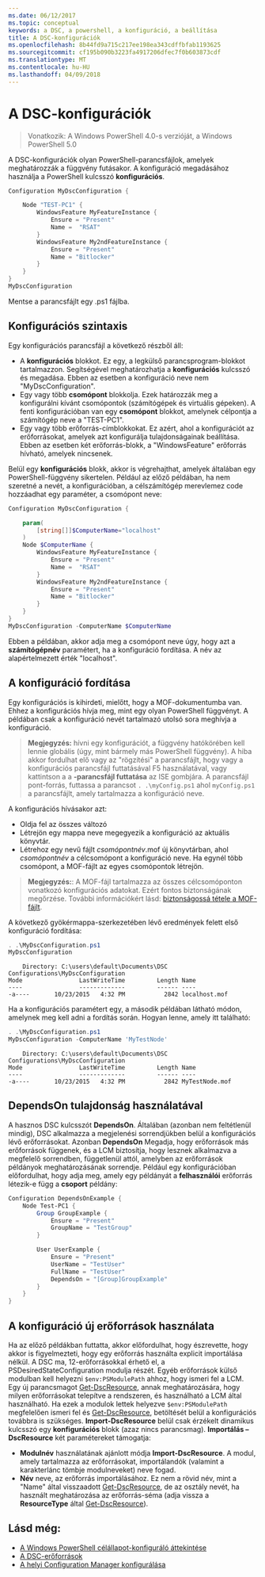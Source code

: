 ```yaml
---
ms.date: 06/12/2017
ms.topic: conceptual
keywords: a DSC, a powershell, a konfiguráció, a beállítása
title: A DSC-konfigurációk
ms.openlocfilehash: 8b44fd9a715c217ee198ea343cdffbfab1193625
ms.sourcegitcommit: cf195b090b3223fa4917206dfec7f0b603873cdf
ms.translationtype: MT
ms.contentlocale: hu-HU
ms.lasthandoff: 04/09/2018
---
```

# <a name="dsc-configurations"></a>A DSC-konfigurációk

>Vonatkozik: A Windows PowerShell 4.0-s verzióját, a Windows PowerShell 5.0

A DSC-konfigurációk olyan PowerShell-parancsfájlok, amelyek meghatározzák a függvény futásakor.
A konfiguráció megadásához használja a PowerShell kulcsszó **konfigurációs**.

```powershell
Configuration MyDscConfiguration {

    Node "TEST-PC1" {
        WindowsFeature MyFeatureInstance {
            Ensure = "Present"
            Name =  "RSAT"
        }
        WindowsFeature My2ndFeatureInstance {
            Ensure = "Present"
            Name = "Bitlocker"
        }
    }
}
MyDscConfiguration

```

Mentse a parancsfájlt egy .ps1 fájlba.

## <a name="configuration-syntax"></a>Konfigurációs szintaxis

Egy konfigurációs parancsfájl a következő részből áll:

- A **konfigurációs** blokkot. Ez egy, a legkülső parancsprogram-blokkot tartalmazzon. Segítségével meghatározhatja a **konfigurációs** kulcsszó és megadása. Ebben az esetben a konfiguráció neve nem "MyDscConfiguration".
- Egy vagy több **csomópont** blokkolja. Ezek határozzák meg a konfigurálni kívánt csomópontok (számítógépek és virtuális gépeken). A fenti konfigurációban van egy **csomópont** blokkot, amelynek célpontja a számítógép neve a "TEST-PC1".
- Egy vagy több erőforrás-címblokkokat. Ez azért, ahol a konfigurációt az erőforrásokat, amelyek azt konfigurálja tulajdonságainak beállítása. Ebben az esetben két erőforrás-blokk, a "WindowsFeature" erőforrás hívható, amelyek nincsenek.

Belül egy **konfigurációs** blokk, akkor is végrehajthat, amelyek általában egy PowerShell-függvény sikertelen. Például az előző példában, ha nem szeretné a nevét, a konfigurációban, a célszámítógép merevlemez code hozzáadhat egy paraméter, a csomópont neve:

```powershell
Configuration MyDscConfiguration {

    param(
        [string[]]$ComputerName="localhost"
    )
    Node $ComputerName {
        WindowsFeature MyFeatureInstance {
            Ensure = "Present"
            Name =  "RSAT"
        }
        WindowsFeature My2ndFeatureInstance {
            Ensure = "Present"
            Name = "Bitlocker"
        }
    }
}
MyDscConfiguration -ComputerName $ComputerName

```

Ebben a példában, akkor adja meg a csomópont neve úgy, hogy azt a **számítógépnév** paramétert, ha a konfiguráció fordítása. A név az alapértelmezett érték "localhost".

## <a name="compiling-the-configuration"></a>A konfiguráció fordítása

Egy konfigurációs is kihirdeti, mielőtt, hogy a MOF-dokumentumba van.
Ehhez a konfigurációs hívja meg, mint egy olyan PowerShell függvényt.
A példában csak a konfiguráció nevét tartalmazó utolsó sora meghívja a konfiguráció.

>**Megjegyzés:** hívni egy konfigurációt, a függvény hatókörében kell lennie globális (úgy, mint bármely más PowerShell függvény).
>A hiba akkor fordulhat elő vagy az "rögzítési" a parancsfájlt, hogy vagy a konfigurációs parancsfájl futtatásával F5 használatával, vagy kattintson a a **-parancsfájl futtatása** az ISE gombjára.
>A parancsfájl pont-forrás, futtassa a parancsot `. .\myConfig.ps1` ahol `myConfig.ps1` a parancsfájlt, amely tartalmazza a konfiguráció neve.

A konfigurációs hívásakor azt:

- Oldja fel az összes változó
- Létrejön egy mappa neve megegyezik a konfiguráció az aktuális könyvtár.
- Létrehoz egy nevű fájlt _csomópontnév_.mof új könyvtárban, ahol _csomópontnév_ a célcsomópont a konfiguráció neve.
    Ha egynél több csomópont, a MOF-fájlt az egyes csomópontok létrejön.

>**Megjegyzés:**: A MOF-fájl tartalmazza az összes célcsomóponton vonatkozó konfigurációs adatokat. Ezért fontos biztonságának megőrzése.
>További információkért lásd: [biztonságossá tétele a MOF-fájlt](secureMOF.md).

A következő gyökérmappa-szerkezetében lévő eredmények felett első konfiguráció fordítása:

```powershell
. .\MyDscConfiguration.ps1
MyDscConfiguration
```

```
    Directory: C:\users\default\Documents\DSC Configurations\MyDscConfiguration
Mode                LastWriteTime         Length Name
----                -------------         ------ ----
-a----       10/23/2015   4:32 PM           2842 localhost.mof
```

Ha a konfigurációs paramétert egy, a második példában látható módon, amelynek meg kell adni a fordítás során. Hogyan lenne, amely itt található:

```powershell
. .\MyDscConfiguration.ps1
MyDscConfiguration -ComputerName 'MyTestNode'
```

```
    Directory: C:\users\default\Documents\DSC Configurations\MyDscConfiguration
Mode                LastWriteTime         Length Name
----                -------------         ------ ----
-a----       10/23/2015   4:32 PM           2842 MyTestNode.mof
```

## <a name="using-dependson"></a>DependsOn tulajdonság használatával

A hasznos DSC kulcsszót **DependsOn**. Általában (azonban nem feltétlenül mindig), DSC alkalmazza a megjelenési sorrendjükben belül a konfigurációs lévő erőforrásokat.
Azonban **DependsOn** Megadja, hogy erőforrások más erőforrások függenek, és a LCM biztosítja, hogy lesznek alkalmazva a megfelelő sorrendben, függetlenül attól, amelyben az erőforrások példányok meghatározásának sorrendje.
Például egy konfigurációban előfordulhat, hogy adja meg, amely egy példányát a **felhasználói** erőforrás létezik-e függ a **csoport** példány:

```powershell
Configuration DependsOnExample {
    Node Test-PC1 {
        Group GroupExample {
            Ensure = "Present"
            GroupName = "TestGroup"
        }

        User UserExample {
            Ensure = "Present"
            UserName = "TestUser"
            FullName = "TestUser"
            DependsOn = "[Group]GroupExample"
        }
    }
}

```

## <a name="using-new-resources-in-your-configuration"></a>A konfiguráció új erőforrások használata

Ha az előző példákban futtatta, akkor előfordulhat, hogy észrevette, hogy akkor is figyelmezteti, hogy egy erőforrás használta explicit importálása nélkül.
A DSC ma, 12-erőforrásokkal érhető el, a PSDesiredStateConfiguration modulja részét.
Egyéb erőforrások külső modulban kell helyezni `$env:PSModulePath` ahhoz, hogy ismeri fel a LCM.
Egy új parancsmagot [Get-DscResource](https://technet.microsoft.com/library/dn521625.aspx), annak meghatározására, hogy milyen erőforrásokat telepítve a rendszeren, és használható a LCM által használható.
Ha ezek a modulok lettek helyezve `$env:PSModulePath` megfelelően ismeri fel és [Get-DscResource](https://technet.microsoft.com/library/dn521625.aspx), betöltését belül a konfigurációs továbbra is szükséges.
**Import-DscResource** belül csak érzékelt dinamikus kulcsszó egy **konfigurációs** blokk (azaz nincs parancsmag).
**Importálás – DscResource** két paramétereket támogatja:
- **Modulnév** használatának ajánlott módja **Import-DscResource**. A modul, amely tartalmazza az erőforrásokat, importálandók (valamint a karakterlánc tömbje modulneveket) neve fogad.
- **Név** neve, az erőforrás importálásához. Ez nem a rövid név, mint a "Name" által visszaadott [Get-DscResource](https://technet.microsoft.com/library/dn521625.aspx), de az osztály nevét, ha használt meghatározása az erőforrás-séma (adja vissza a **ResourceType** által [Get-DscResource](https://technet.microsoft.com/library/dn521625.aspx)).

## <a name="see-also"></a>Lásd még:
* [A Windows PowerShell célállapot-konfiguráló áttekintése](overview.md)
* [A DSC-erőforrások](resources.md)
* [A helyi Configuration Manager konfigurálása](metaConfig.md)
